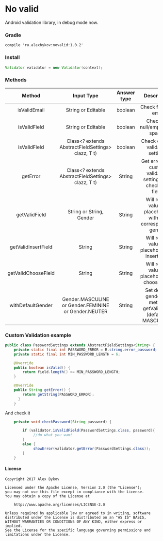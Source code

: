 # No valid

Android validation library, in debug mode now.


### Gradle

    compile 'ru.alexbykov:novalid:1.0.2'


### Install

```java
Validator validator = new Validator(context);
```




### Methods


|Method        |Input Type|   Answer type| Description
| :-------------: |:-----:|:-------------:|:-------------:|
| isValidEmail|String or Editable |  boolean   |  Check  for valid emai |
| isValidField|String or Editable |  boolean   | Check  for null/empty/only spaces|
| isValidField|Class<? extends AbstractFieldSettings> clazz, T t)  | boolean   | Check custom validation settings|
| getError|Class<? extends AbstractFieldSettings> clazz, T t)  |  String   | Get error from custom validation settings (will check last field)|
| getValidField|String  or String, Gender  |String| Will return value or placeholder with the corresponding gender|
| getValidInsertField|String| String   | Will return value or placeholder for insert field|
| getValidChooseField|String |  String   | Will return value or placeholder for choose field|
| withDefaultGender|Gender.MASCULINE  or Gender.FEMININE or Gender.NEUTER |  String   | Set default gender for  method getValidField (default = MASCULINE)|



### Custom Validation example
```java
public class PasswordSettings extends AbstractFieldSettings<String> {
    private static final int PASSWORD_ERROR = R.string.error_password;
    private static final int MIN_PASSWORD_LENGTH = 6;

    @Override
    public boolean isValid() {
        return field.length() >= MIN_PASSWORD_LENGTH;
    }

    @Override
    public String getError() {
        return getString(PASSWORD_ERROR);
      }
    }
   ```

And check it

```java
    private void checkPassword(String password) {

        if (validator.isValidField(PasswordSettings.class, password){
             //do what you want
        }
        else {
             showError(validator.getError(PasswordSettings.class));
        }
    }
  ```


#### License
```
Copyright 2017 Alex Bykov

Licensed under the Apache License, Version 2.0 (the "License");
you may not use this file except in compliance with the License.
You may obtain a copy of the License at

    http://www.apache.org/licenses/LICENSE-2.0

Unless required by applicable law or agreed to in writing, software
distributed under the License is distributed on an "AS IS" BASIS,
WITHOUT WARRANTIES OR CONDITIONS OF ANY KIND, either express or implied.
See the License for the specific language governing permissions and
limitations under the License.
